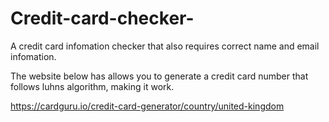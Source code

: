 # Credit-card-checker-
A credit card infomation checker that also requires correct name and email infomation.

The website below has allows you to generate a credit card number that follows luhns algorithm, making it work.

https://cardguru.io/credit-card-generator/country/united-kingdom 
